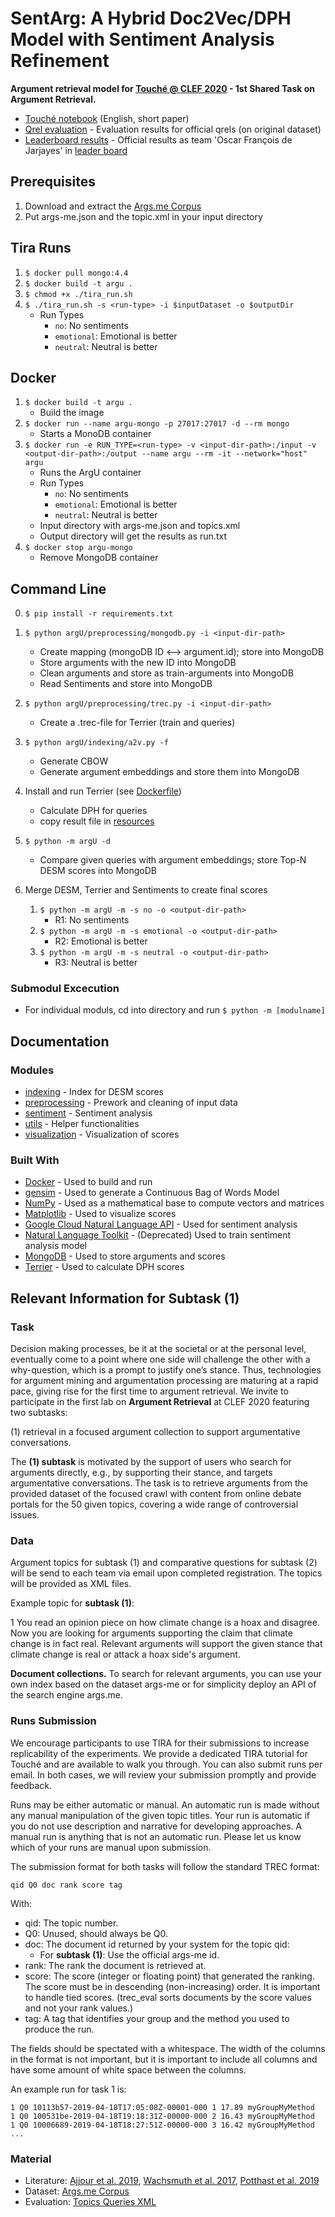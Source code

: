 # SentArg: A Hybrid Doc2Vec/DPH Model with Sentiment Analysis Refinement

**Argument retrieval model for [Touché @ CLEF 2020](https://touche.webis.de/) - 1st Shared Task on Argument Retrieval.**

* [Touché notebook](reports/staudte_lange_sentarg.pdf) (English, short paper)
* [Qrel evaluation](evaluation/qrel_evaluation.md) - Evaluation results for official qrels (on original dataset)
* [Leaderboard results](evaluation/leaderboard_results.md) - Official results as team 'Oscar François de Jarjayes' in [leader board](https://events.webis.de/touche-20/shared-task-1.html#results)

## Prerequisites

1. Download and extract the [Args.me Corpus](https://zenodo.org/record/3274636/files/argsme.zip)
2. Put args-me.json and the topic.xml in your input directory

## Tira Runs
1. ` $ docker pull mongo:4.4 `
2. ` $ docker build -t argu . `
3. ` $ chmod +x ./tira_run.sh `
4. ` $ ./tira_run.sh -s <run-type> -i $inputDataset -o $outputDir `
	- Run Types
		- ` no `: No sentiments
		- ` emotional `: Emotional is better
		- ` neutral `: Neutral is better

## Docker

1. ` $ docker build -t argu . `
	- Build the image
2. ` $ docker run --name argu-mongo -p 27017:27017 -d --rm mongo `
	- Starts a MonoDB container
3. ` $ docker run -e RUN_TYPE=<run-type> -v <input-dir-path>:/input -v <output-dir-path>:/output --name argu --rm -it --network="host" argu `
	- Runs the ArgU container
	- Run Types
		- ` no `: No sentiments
		- ` emotional `: Emotional is better
		- ` neutral `: Neutral is better
	- Input directory with args-me.json and topics.xml
	- Output directory will get the results as run.txt
4. ` $ docker stop argu-mongo `
	- Remove MongoDB container

## Command Line

0. ` $ pip install -r requirements.txt `

1. ` $ python argU/preprocessing/mongodb.py -i <input-dir-path> `
	- Create mapping (mongoDB ID <--> argument.id); store into MongoDB
	- Store arguments with the new ID into MongoDB
	- Clean arguments and store as train-arguments into MongoDB
	- Read Sentiments and store into MongoDB
2. ` $ python argU/preprocessing/trec.py -i <input-dir-path> `
	- Create a .trec-file for Terrier (train and queries)
3. ` $ python argU/indexing/a2v.py -f `
	- Generate CBOW
	- Generate argument embeddings and store them into MongoDB
4. Install and run Terrier (see [Dockerfile](Dockerfile))
	- Calculate DPH for queries
	- copy result file in [resources](resources/)
5. ` $ python -m argU -d `
	- Compare given queries with argument embeddings; store Top-N DESM scores into MongoDB
6. Merge DESM, Terrier and Sentiments to create final scores
	1. ` $ python -m argU -m -s no -o <output-dir-path> `
		* R1: No sentiments
	2. ` $ python -m argU -m -s emotional -o <output-dir-path> `
		* R2: Emotional is better
	3. ` $ python -m argU -m -s neutral -o <output-dir-path> `
		* R3: Neutral is better
  
### Submodul Excecution

* For individual moduls, cd into directory and run ` $ python -m [modulname] `

## Documentation

### Modules

* [indexing](argU/indexing/) - Index for DESM scores
* [preprocessing](argU/preprocessing/) - Prework and cleaning of input data
* [sentiment](argU/sentiment/) - Sentiment analysis
* [utils](argU/utils/) - Helper functionalities
* [visualization](argU/visualization/) - Visualization of scores

### Built With

* [Docker](https://www.docker.com/) - Used to build and run
* [gensim](https://radimrehurek.com/gensim/) - Used to generate a Continuous Bag of Words Model 
* [NumPy](https://numpy.org) - Used as a mathematical base to compute vectors and matrices
* [Matplotlib](https://matplotlib.org) - Used to visualize scores
* [Google Cloud Natural Language API](https://cloud.google.com/natural-language/) - Used for sentiment analysis
* [Natural Language Toolkit](https://www.nltk.org) - (Deprecated) Used to train sentiment analysis model
* [MongoDB](https://www.mongodb.com) - Used to store arguments and scores
* [Terrier](http://terrier.org) - Used to calculate DPH scores

## Relevant Information for Subtask (1)

### Task

Decision making processes, be it at the societal or at the personal level, eventually come to a point where one side will challenge the other with a why-question, which is a prompt to justify one’s stance. Thus, technologies for argument mining and argumentation processing are maturing at a rapid pace, giving rise for the first time to argument retrieval. We invite to participate in the first lab on **Argument Retrieval** at CLEF 2020 featuring two subtasks:

(1) retrieval in a focused argument collection to support argumentative conversations.

The **(1) subtask** is motivated by the support of users who search for arguments directly, e.g., by supporting their stance, and targets argumentative conversations. The task is to retrieve arguments from the provided dataset of the focused crawl with content from online debate portals for the 50 given topics, covering a wide range of controversial issues. 

### Data

Argument topics for subtask (1) and comparative questions for subtask (2) will be send to each team via email upon completed registration. The topics will be provided as XML files.

Example topic for **subtask (1)**:

   <topic>
      <num>1</num>
      <title>Is climate change real?</title>
      <description>You read an opinion piece on how climate change is a hoax and disagree. Now you are looking for arguments supporting the claim that climate change is in fact real.</description>
      <narrative>Relevant arguments will support the given stance that climate change is real or attack a hoax side's argument.</narrative>
   </topic>

**Document collections.** To search for relevant arguments, you can use your own index based on the dataset args-me or for simplicity deploy an API of the search engine args.me.

### Runs Submission

We encourage participants to use TIRA for their submissions to increase replicability of the experiments. We provide a dedicated TIRA tutorial for Touché and are available to walk you through. You can also submit runs per email. In both cases, we will review your submission promptly and provide feedback.

Runs may be either automatic or manual. An automatic run is made without any manual manipulation of the given topic titles. Your run is automatic if you do not use description and narrative for developing approaches. A manual run is anything that is not an automatic run. Please let us know which of your runs are manual upon submission.

The submission format for both tasks will follow the standard TREC format:

`qid Q0 doc rank score tag`

With:

* qid: The topic number.
* Q0: Unused, should always be Q0.
* doc: The document id returned by your system for the topic qid:
	* For **subtask (1)**: Use the official args-me id.
* rank: The rank the document is retrieved at.
* score: The score (integer or floating point) that generated the ranking. The score must be in descending (non-increasing) order. It is important to handle tied scores. (trec_eval sorts documents by the score values and not your rank values.)
* tag: A tag that identifies your group and the method you used to produce the run.

The fields should be spectated with a whitespace. The width of the columns in the format is not important, but it is important to include all columns and have some amount of white space between the columns.

An example run for task 1 is:
```
1 Q0 10113b57-2019-04-18T17:05:08Z-00001-000 1 17.89 myGroupMyMethod
1 Q0 100531be-2019-04-18T19:18:31Z-00000-000 2 16.43 myGroupMyMethod
1 Q0 10006689-2019-04-18T18:27:51Z-00000-000 3 16.42 myGroupMyMethod
...
```

### Material
* Literature: [Ajjour et al. 2019](https://webis.de/downloads/publications/papers/stein_2019o.pdf), [Wachsmuth et al. 2017](https://webis.de/downloads/publications/papers/stein_2017r.pdf), [Potthast et al. 2019](https://webis.de/downloads/publications/papers/stein_2019j.pdf)
* Dataset: [Args.me Corpus](https://zenodo.org/record/3274636#.XeAyUi03v4a)
* Evaluation: [Topics Queries XML](/topics.xml)

